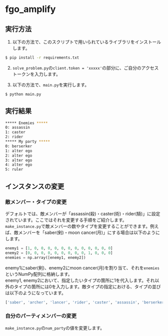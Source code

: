 # fgo_amplify

## 実行方法

1. 以下の方法で、このスクリプトで用いられているライブラリをインストールします。

```bash
$ pip install -r requirements.txt
```

2. `solve_problem.py`の`client.token = 'xxxxx'`の部分に、ご自分のアクセストークンを入力します。

3. 以下の方法で、`main.py`を実行します。

```bash
$ python main.py
```

## 実行結果

```bash
***** Enemies *****
0: assassin
1: caster
2: rider
***** My party *****
0: berserker
1: alter ego
2: alter ego
3: alter ego
4: alter ego
5: ruler
```

## インスタンスの変更

### 敵メンバー・タイプの変更

デフォルトでは、敵メンバーが「assassin(殺)・caster(術)・rider(騎)」に設定されています。ここではそれを変更する手順をご紹介します。  
`make_instance.py`で敵メンバーの数やタイプを変更することができます。例えば、敵メンバーを「saber(剣)・moon cancer(月)」にする場合は以下のようにします。

```python
enemy1 = [1, 0, 0, 0, 0, 0, 0, 0, 0, 0, 0, 0, 0]
enemy2 = [0, 0, 0, 0, 0, 0, 0, 0, 0, 1, 0, 0, 0]
enemies = np.array([enemy1, enemy2])
```

enemy1にsaber(剣)、enemy2にmoon cancer(月)を割り当て、それを`enemies`というNumPy配列に格納します。  
enemy1, enemy2において、指定したいタイプの箇所に1を代入します。それ以外のタイプの箇所には0を入力します。敵タイプの指定における、タイプの並びは以下のようになっています。

```python
['saber', 'archer', 'lancer', 'rider', 'caster', 'assassin', 'berserker', 'ruler'. 'avenger', 'moon cancer', 'alter ego', 'foreigner', 'shielder']
```

### 自分のパーティメンバーの変更

`make_instance.py`の`num_party`の値を変更します。